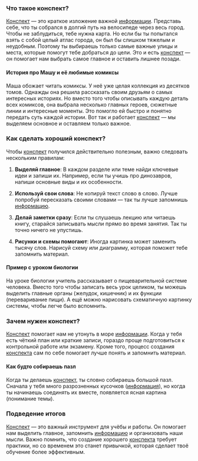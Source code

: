 ### Что такое конспект?

[Конспект](KIDBOOK/learning/knowledge_structure/Конспект.md) — это краткое изложение важной [информации](KIDBOOK/learning/knowledge_structure/Информация.md). Представь себе, что ты собрался в долгий путь на велосипеде через весь город. Чтобы не заблудиться, тебе нужна карта. Но если бы ты попытался взять с собой целый атлас города, он был бы слишком тяжелым и неудобным. Поэтому ты выбираешь только самые важные улицы и места, которые помогут тебе добраться до цели. Это и есть [конспект](KIDBOOK/learning/knowledge_structure/Конспект.md) — он помогает нам выбрать самое главное и оставить лишнее позади.

#### История про Машу и её любимые комиксы

Маша обожает читать комиксы. У неё уже целая коллекция из десятков томов. Однажды она решила рассказать своим друзьям о самых интересных историях. Но вместо того чтобы описывать каждую деталь всех комиксов, она выбрала несколько главных героев, сюжетные линии и интересные моменты. Это помогло ей быстро и понятно передать суть каждой истории. Вот так и работает [конспект](KIDBOOK/learning/knowledge_structure/Конспект.md) — мы выделяем основное и оставляем только важное.

### Как сделать хороший конспект?

Чтобы [конспект](KIDBOOK/learning/knowledge_structure/Конспект.md) получился действительно полезным, важно следовать нескольким правилам:

1. **Выделяй главное**: В каждом разделе или теме найди ключевые идеи и запиши их. Например, если ты учишь про динозавров, напиши основные виды и их особенности.
   
2. **Используй свои слова**: Не копируй текст слово в слово. Лучше попробуй пересказать своими словами — так ты лучше запомнишь [информацию](KIDBOOK/learning/knowledge_structure/Информация.md).

3. **Делай заметки сразу**: Если ты слушаешь лекцию или читаешь книгу, старайся записывать мысли прямо во время занятия. Так ты точно ничего не упустишь.

4. **Рисунки и схемы помогают**: Иногда картинка может заменить тысячу слов. Нарисуй схему или диаграмму, которая поможет тебе запомнить материал.

#### Пример с уроком биологии

На уроке биологии учитель рассказывает о пищеварительной системе человека. Вместо того чтобы записать весь урок целиком, ты можешь выделить главные органы (желудок, кишечник) и их функции (переваривание пищи). А ещё можно нарисовать схематичную картинку системы, чтобы легче было вспомнить.

### Зачем нужен конспект?

[Конспект](KIDBOOK/learning/knowledge_structure/Конспект.md) помогает нам не утонуть в море [информации](KIDBOOK/learning/knowledge_structure/Информация.md). Когда у тебя есть чёткий план или краткие записи, гораздо проще подготовиться к контрольной работе или экзамену. Кроме того, процесс создания [конспекта](KIDBOOK/learning/knowledge_structure/Конспект.md) сам по себе помогает лучше понять и запомнить материал.

#### Как будто собираешь пазл

Когда ты делаешь [конспект](KIDBOOK/learning/knowledge_structure/Конспект.md), ты словно собираешь большой пазл. Сначала у тебя много разрозненных кусочков ([информация](KIDBOOK/learning/knowledge_structure/Информация.md)), но когда ты начинаешь соединять их вместе, появляется ясная картина (понимание темы).

### Подведение итогов

[Конспект](KIDBOOK/learning/knowledge_structure/Конспект.md) — это важный инструмент для учёбы и работы. Он помогает нам выделить главное, запомнить [информацию](KIDBOOK/learning/knowledge_structure/Информация.md) и организовать наши мысли. Важно помнить, что создание хорошего [конспекта](KIDBOOK/learning/knowledge_structure/Конспект.md) требует практики, но со временем это станет привычкой, которая сделает твоё обучение более эффективным.
